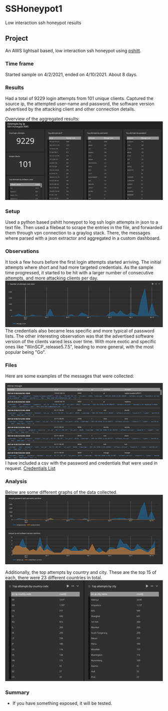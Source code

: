 # SSHoneypot1
Low interaction ssh honeypot results


## Project
An AWS lightsail based, low interaction ssh honeypot using [pshitt](https://github.com/regit/pshitt).

### Time frame 
Started sample on 4/2/2021, ended on 4/10/2021.  About 8 days.

### Results
Had a total of 9229 login attempts from 101 unique clients.   Captured the source ip, the attempted user-name and password, the software version advertised by the attacking client and other connection details.

Overview of the aggregated results:
![Overview of the aggregated results](https://github.com/jLevere/SSHoneypot1/blob/main/DashboardOverview.jpg)

### Setup
Used a python based pshitt honeypot to log ssh login attempts in json to a text file. Then used a filebeat to scrape the entries in the file, and forwarded them through vpn connection to a graylog stack.  There, the messages where parsed with a json extractor and aggregated in a custom dashboard.


### Observations
It took a few hours before the first login attempts started arriving.  The initial attempts where short and had more targeted credentials.  As the sample time progressed, it started to be hit with a larger number of consecutive attempts, and more attacking clients per day. 
![Attempts by time](https://github.com/jLevere/SSHoneypot1/blob/main/AttemptsOverTime.jpg)
 The credentials also became less specific and more typical of password lists.  The other interesting observation was that the advertised software version of the clients varied less over time.  With more exotic and specific ones like "WinSCP_release5.7.5", leading to more general, with the most popular being "Go".


### Files
Here are some examples of the messages that were collected:

![Here are some examples of the messages that were collected](https://github.com/jLevere/SSHoneypot1/blob/main/ExamplesOfAttemptMessages.jpg)
I have included a csv with the password and credentials that were used in request. [Credentials List](https://github.com/jLevere/SSHoneypot1/blob/main/AttemptedCredentials.csv)

### Analysis

Below are some different graphs of the data collected.
![Some relations of unique values over time](https://github.com/jLevere/SSHoneypot1/blob/main/SomeStats1.jpg)

Additionally, the top attempts by country and city.  These are the top 15 of each, there were 23 different countries in total.
![Countries and cities](https://github.com/jLevere/SSHoneypot1/blob/main/GeoLocationResults.jpg)


### Summary
- If you have something exposed, it will be tested.